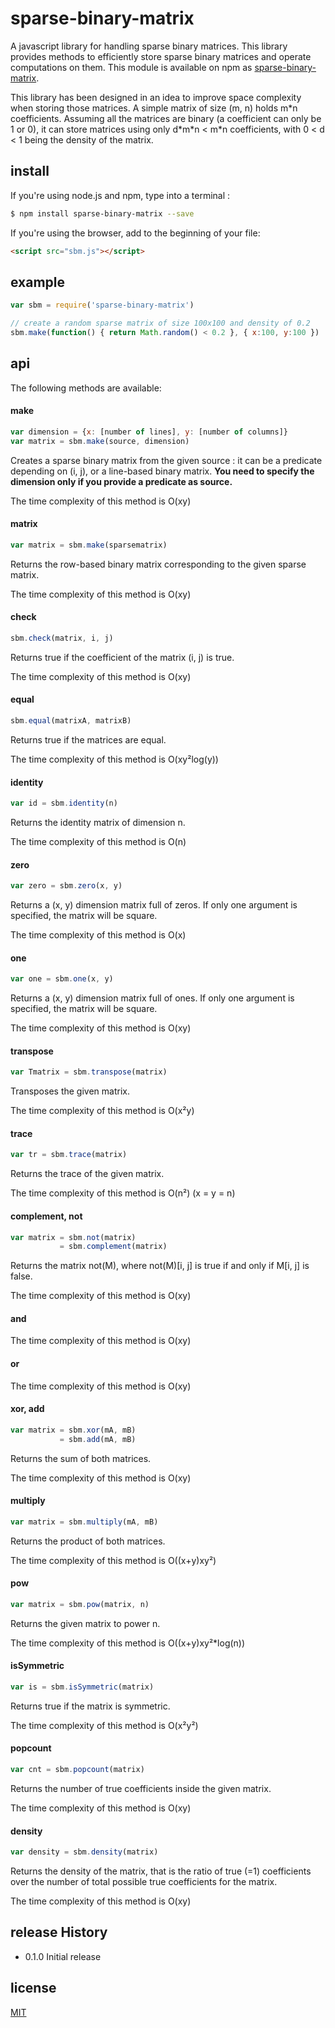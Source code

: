 # sparse-binary-matrix
A javascript library for handling sparse binary matrices. This library provides methods to efficiently store sparse binary matrices and
operate computations on them.
This module is available on npm as [sparse-binary-matrix](https://www.npmjs.com/package/sparse-binary-matrix).

This library has been designed in an idea to improve space complexity when storing
those matrices. A simple matrix of size (m, n) holds m\*n coefficients. Assuming
all the matrices are binary (a coefficient can only be 1 or 0), it can store matrices using only d\*m\*n < m\*n coefficients, with 0 < d < 1 being the density of the matrix.

## install
If you're using node.js and npm, type into a terminal :
```sh
$ npm install sparse-binary-matrix --save
```
If you're using the browser, add to the beginning of your file:
```html
<script src="sbm.js"></script>
```

## example
```js
var sbm = require('sparse-binary-matrix')

// create a random sparse matrix of size 100x100 and density of 0.2
sbm.make(function() { return Math.random() < 0.2 }, { x:100, y:100 })
```

## api

The following methods are available:

#### make
```js
var dimension = {x: [number of lines], y: [number of columns]}
var matrix = sbm.make(source, dimension)
```
Creates a sparse binary matrix from the given source : it can be a predicate
depending on (i, j), or a line-based binary matrix.
**You need to specify the dimension only if you provide a predicate as source.**

The time complexity of this method is O(xy)

#### matrix
```js
var matrix = sbm.make(sparsematrix)
```
Returns the row-based binary matrix corresponding to the given sparse matrix.

The time complexity of this method is O(xy)

#### check
```js
sbm.check(matrix, i, j)
```
Returns true if the coefficient of the matrix (i, j) is true.

The time complexity of this method is O(xy)

#### equal
```js
sbm.equal(matrixA, matrixB)
```
Returns true if the matrices are equal.

The time complexity of this method is O(xy²log(y))

#### identity
```js
var id = sbm.identity(n)
```
Returns the identity matrix of dimension n.

The time complexity of this method is O(n)

#### zero
```js
var zero = sbm.zero(x, y)
```
Returns a (x, y) dimension matrix full of zeros.
If only one argument is specified, the matrix will be square.

The time complexity of this method is O(x)

#### one
```js
var one = sbm.one(x, y)
```
Returns a (x, y) dimension matrix full of ones.
If only one argument is specified, the matrix will be square.

The time complexity of this method is O(xy)

#### transpose
```js
var Tmatrix = sbm.transpose(matrix)
```
Transposes the given matrix.

The time complexity of this method is O(x²y)

#### trace
```js
var tr = sbm.trace(matrix)
```
Returns the trace of the given matrix.

The time complexity of this method is O(n²) (x = y = n)

#### complement, not
```js
var matrix = sbm.not(matrix)
           = sbm.complement(matrix)
```
Returns the matrix not(M), where not(M)[i, j] is true if and only if M[i, j]
is false.

The time complexity of this method is O(xy)

#### and

The time complexity of this method is O(xy)

#### or

The time complexity of this method is O(xy)

#### xor, add
```js
var matrix = sbm.xor(mA, mB)
           = sbm.add(mA, mB)
```
Returns the sum of both matrices.

The time complexity of this method is O(xy)

#### multiply
```js
var matrix = sbm.multiply(mA, mB)
```
Returns the product of both matrices.

The time complexity of this method is O((x+y)xy²)

#### pow
```js
var matrix = sbm.pow(matrix, n)
```
Returns the given matrix to power n.

The time complexity of this method is O((x+y)xy²*log(n))

#### isSymmetric
```js
var is = sbm.isSymmetric(matrix)
```
Returns true if the matrix is symmetric.

The time complexity of this method is O(x²y²)

#### popcount
```js
var cnt = sbm.popcount(matrix)
```
Returns the number of true coefficients inside the given matrix.

The time complexity of this method is O(xy)

#### density
```js
var density = sbm.density(matrix)
```
Returns the density of the matrix, that is the ratio of true (=1) coefficients over the number of total possible true coefficients for the matrix.

The time complexity of this method is O(xy)

## release History

* 0.1.0 Initial release

## license
[MIT](http://opensource.org/licenses/MIT)
